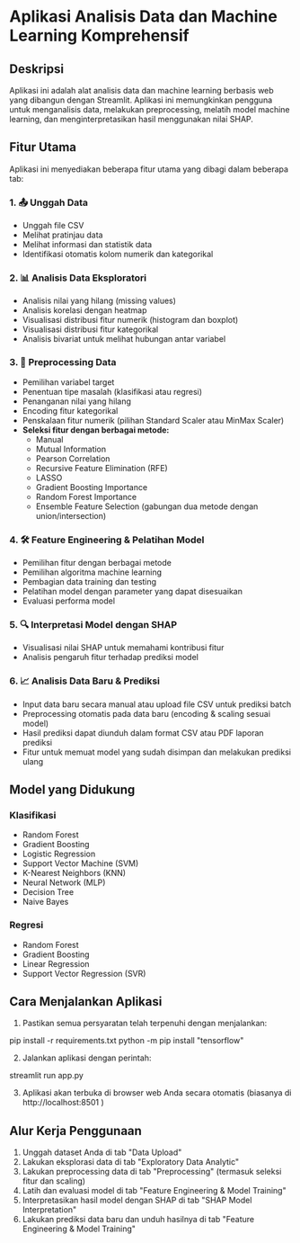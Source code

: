 # Aplikasi Analisis Data dan Machine Learning Komprehensif

## Deskripsi
Aplikasi ini adalah alat analisis data dan machine learning berbasis web yang dibangun dengan Streamlit. Aplikasi ini memungkinkan pengguna untuk menganalisis data, melakukan preprocessing, melatih model machine learning, dan menginterpretasikan hasil menggunakan nilai SHAP.

## Fitur Utama
Aplikasi ini menyediakan beberapa fitur utama yang dibagi dalam beberapa tab:

### 1. 📤 Unggah Data
- Unggah file CSV
- Melihat pratinjau data
- Melihat informasi dan statistik data
- Identifikasi otomatis kolom numerik dan kategorikal

### 2. 📊 Analisis Data Eksploratori
- Analisis nilai yang hilang (missing values)
- Analisis korelasi dengan heatmap
- Visualisasi distribusi fitur numerik (histogram dan boxplot)
- Visualisasi distribusi fitur kategorikal
- Analisis bivariat untuk melihat hubungan antar variabel

### 3. 🔄 Preprocessing Data
- Pemilihan variabel target
- Penentuan tipe masalah (klasifikasi atau regresi)
- Penanganan nilai yang hilang
- Encoding fitur kategorikal
- Penskalaan fitur numerik (pilihan Standard Scaler atau MinMax Scaler)
- **Seleksi fitur dengan berbagai metode:**  
  - Manual  
  - Mutual Information  
  - Pearson Correlation  
  - Recursive Feature Elimination (RFE)  
  - LASSO  
  - Gradient Boosting Importance  
  - Random Forest Importance  
  - Ensemble Feature Selection (gabungan dua metode dengan union/intersection)

### 4. 🛠️ Feature Engineering & Pelatihan Model
- Pemilihan fitur dengan berbagai metode
- Pemilihan algoritma machine learning
- Pembagian data training dan testing
- Pelatihan model dengan parameter yang dapat disesuaikan
- Evaluasi performa model

### 5. 🔍 Interpretasi Model dengan SHAP
- Visualisasi nilai SHAP untuk memahami kontribusi fitur
- Analisis pengaruh fitur terhadap prediksi model

### 6. 📈 Analisis Data Baru & Prediksi
- Input data baru secara manual atau upload file CSV untuk prediksi batch
- Preprocessing otomatis pada data baru (encoding & scaling sesuai model)
- Hasil prediksi dapat diunduh dalam format CSV atau PDF laporan prediksi
- Fitur untuk memuat model yang sudah disimpan dan melakukan prediksi ulang

## Model yang Didukung
### Klasifikasi
- Random Forest
- Gradient Boosting
- Logistic Regression
- Support Vector Machine (SVM)
- K-Nearest Neighbors (KNN)
- Neural Network (MLP)
- Decision Tree
- Naive Bayes

### Regresi
- Random Forest
- Gradient Boosting
- Linear Regression
- Support Vector Regression (SVR)

## Cara Menjalankan Aplikasi
1. Pastikan semua persyaratan telah terpenuhi dengan menjalankan:

pip install -r requirements.txt
python -m pip install "tensorflow"

2. Jalankan aplikasi dengan perintah:

streamlit run app.py

3. Aplikasi akan terbuka di browser web Anda secara otomatis (biasanya di http://localhost:8501 )

## Alur Kerja Penggunaan
1. Unggah dataset Anda di tab "Data Upload"
2. Lakukan eksplorasi data di tab "Exploratory Data Analytic"
3. Lakukan preprocessing data di tab "Preprocessing" (termasuk seleksi fitur dan scaling)
4. Latih dan evaluasi model di tab "Feature Engineering & Model Training"
5. Interpretasikan hasil model dengan SHAP di tab "SHAP Model Interpretation"
6. Lakukan prediksi data baru dan unduh hasilnya di tab "Feature Engineering & Model Training"
